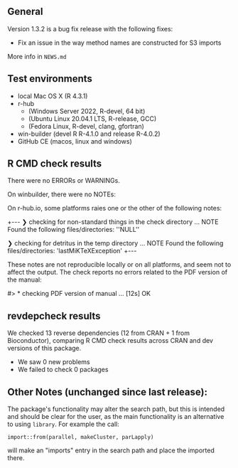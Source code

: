 ## General

Version 1.3.2 is a bug fix release with the following fixes:

* Fix an issue in the way method names are constructed for S3 imports

More info in `NEWS.md`


## Test environments

* local Mac OS X (R 4.3.1)
* r-hub 
  * (Windows Server 2022, R-devel, 64 bit)
  * (Ubuntu Linux 20.04.1 LTS, R-release, GCC)
  * (Fedora Linux, R-devel, clang, gfortran)
* win-builder (devel R R-4.1.0 and release R-4.0.2)
* GitHub CE (macos, linux and windows)


## R CMD check results

There were no ERRORs or WARNINGs.

On winbuilder, there were no NOTEs:

On r-hub.io, some platforms raies one or the other of the following notes:

+---
❯ checking for non-standard things in the check directory ... NOTE
  Found the following files/directories:
    ''NULL''

❯ checking for detritus in the temp directory ... NOTE
  Found the following files/directories:
    'lastMiKTeXException'
+---

These notes are not reproducible locally or on all platforms, and seem not to affect the output. The check reports no errors related to the PDF version of the manual:

#> * checking PDF version of manual ... [12s] OK


## revdepcheck results

We checked 13 reverse dependencies (12 from CRAN + 1 from Bioconductor), comparing R CMD check results across CRAN and dev versions of this package.

 * We saw 0 new problems
 * We failed to check 0 packages


## Other Notes (unchanged since last release):

The package's functionality may alter the search path, but this is intended and should be clear for the user, as the main functionality is an alternative to using `library`. For example the call:

`import::from(parallel, makeCluster, parLapply)`

will make an "imports" entry in the search path and place the imported there.

